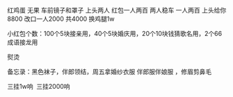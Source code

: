 红鸡蛋
无果
车前镜子和罩子
上头两人 红包一人两百
两人稳车 一人两百
上头给你8800
改口一人2000 共4000
换鸡腿1w

小红包个数：100个5块接亲用，40个5块婚庆用，20个10块钱猜歌名用，2个66成语接龙用

熨烫

备忘录：黑色袜子，伴郎领结，周五拿婚纱衣服 伴郎服伴娘服 ，修眉剪鼻毛

三挂1w响  三挂2000响